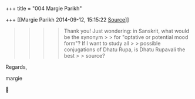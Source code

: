 +++
title = "004 Margie Parikh"

+++
[[Margie Parikh	2014-09-12, 15:15:22 [Source](https://groups.google.com/g/samskrita/c/dvhwtiBGHNk)]]



> 
> > 
> > > 
> > > > Thank you! Just wondering: in Sanskrit, what would be the synonym > > for "optative or potential mood form"? If I want to study all > > possible conjugations of Dhatu Rupa, is Dhatu Rupavali the best > > source?  
> > > > 
> > 
> > 

  

Regards,

margie



